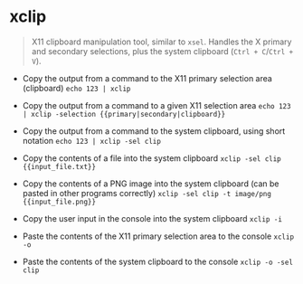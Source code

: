 # xclip
> X11 clipboard manipulation tool, similar to `xsel`.
> Handles the X primary and secondary selections, plus the system clipboard (`Ctrl + C`/`Ctrl + V`).

- Copy the output from a command to the X11 primary selection area (clipboard)
`echo 123 | xclip`

- Copy the output from a command to a given X11 selection area
`echo 123 | xclip -selection {{primary|secondary|clipboard}}`

- Copy the output from a command to the system clipboard, using short notation
`echo 123 | xclip -sel clip`

- Copy the contents of a file into the system clipboard
`xclip -sel clip {{input_file.txt}}`

- Copy the contents of a PNG image into the system clipboard (can be pasted in other programs correctly)
`xclip -sel clip -t image/png {{input_file.png}}`

- Copy the user input in the console into the system clipboard
`xclip -i`

- Paste the contents of the X11 primary selection area to the console
`xclip -o`

- Paste the contents of the system clipboard to the console
`xclip -o -sel clip`
